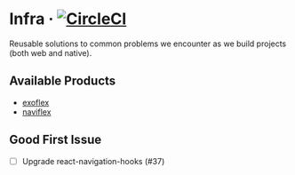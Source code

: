 # Infra · [![CircleCI](https://circleci.com/gh/kodefox/infra/tree/master.svg?style=svg&circle-token=d3620dec4df5d4ad0a352599cf31434847d9116d)](https://circleci.com/gh/kodefox/infra/tree/master)

Reusable solutions to common problems we encounter as we build projects (both web and native).

## Available Products

- [exoflex](https://github.com/kodefox/infra/tree/master/packages/exoflex)
- [naviflex](https://github.com/kodefox/infra/tree/master/packages/naviflex)

## Good First Issue

- [ ] Upgrade react-navigation-hooks (#37)
